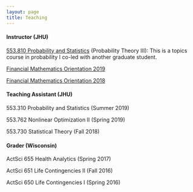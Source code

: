 ```yaml
---
layout: page
title: Teaching
---
```

<h4>Instructor (JHU)</h4>

[553.810 Probability and Statistics](../assets/RMT_notes.pdf) (Probability Theory III): This is a topics course in probability I co-led with another graduate student.

[Financial Mathematics Orientation 2019](fm2019.html)

[Financial Mathematics Orientation 2018](fm2018.html)


<h4>Teaching Assistant (JHU)</h4>

553.310 Probability and Statistics (Summer 2019)

553.762 Nonlinear Optimization II (Spring 2019)

553.730 Statistical Theory (Fall 2018)


<h4>Grader (Wisconsin)</h4>

ActSci 655 Health Analytics (Spring 2017)

ActSci 651 Life Contingencies II (Fall 2016)

ActSci 650 Life Contingencies I (Spring 2016)

